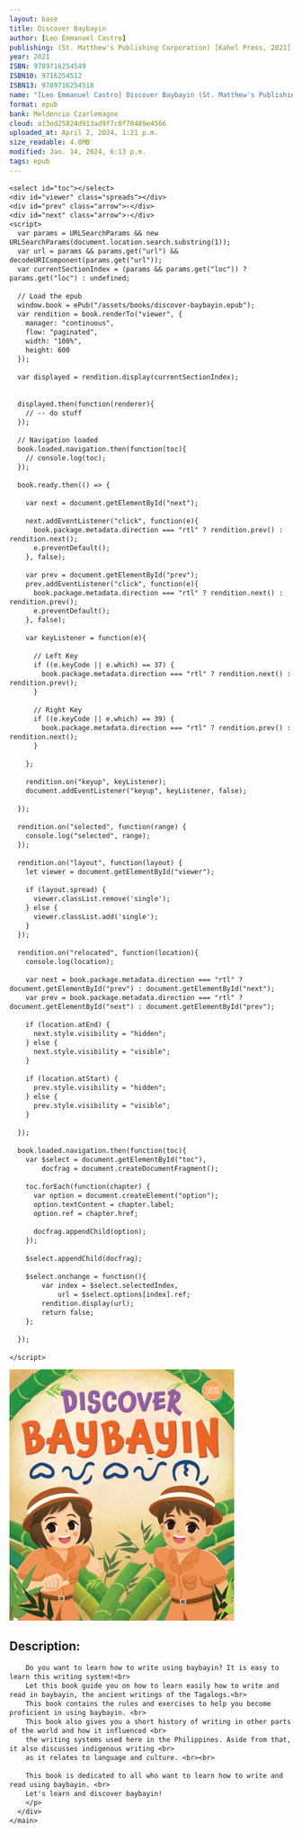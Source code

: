 ```yaml
---
layout: base
title: Discover Baybayin
author: [Leo Emmanuel Castro]
publishing: (St. Matthew's Publishing Corporation) [Kahel Press, 2021]
year: 2021
ISBN: 9789716254549
ISBN10: 9716254512 
ISBN13: 9789716254518
name: "[Leo Emmanuel Castro] Discover Baybayin (St. Matthew's Publishing Corporation. 2021).epub"
format: epub
bank: Meldencio Czarlemagne
cloud: a13ed25824d913ad9f7c0f70489e4566
uploaded_at: April 2, 2024, 1:21 p.m. 
size_readable: 4.8MB
modified: Jan. 14, 2024, 6:13 p.m.
tags: epub
---
```

<link rel="stylesheet" type="text/css" href="/assets/css/reader.css">

<script src="https://cdnjs.cloudflare.com/ajax/libs/jszip/3.1.5/jszip.min.js"></script>
<script src="/assets/js/epub.js/dist/epub.min.js"></script>

<div class="block">
  <div id="area" class="w-[969px] block h-[83vh]">
  
    <select id="toc"></select>
    <div id="viewer" class="spreads"></div>
    <div id="prev" class="arrow">‹</div>
    <div id="next" class="arrow">›</div>
    <script>
      var params = URLSearchParams && new URLSearchParams(document.location.search.substring(1));
      var url = params && params.get("url") && decodeURIComponent(params.get("url"));
      var currentSectionIndex = (params && params.get("loc")) ? params.get("loc") : undefined;
  
      // Load the epub
      window.book = ePub("/assets/books/discover-baybayin.epub");
      var rendition = book.renderTo("viewer", {
        manager: "continuous",
        flow: "paginated",
        width: "100%",
        height: 600
      });
  
      var displayed = rendition.display(currentSectionIndex);
  
  
      displayed.then(function(renderer){
        // -- do stuff
      });
  
      // Navigation loaded
      book.loaded.navigation.then(function(toc){
        // console.log(toc);
      });
  
      book.ready.then(() => {
  
        var next = document.getElementById("next");
  
        next.addEventListener("click", function(e){
          book.package.metadata.direction === "rtl" ? rendition.prev() : rendition.next();
          e.preventDefault();
        }, false);
  
        var prev = document.getElementById("prev");
        prev.addEventListener("click", function(e){
          book.package.metadata.direction === "rtl" ? rendition.next() : rendition.prev();
          e.preventDefault();
        }, false);
  
        var keyListener = function(e){
  
          // Left Key
          if ((e.keyCode || e.which) == 37) {
            book.package.metadata.direction === "rtl" ? rendition.next() : rendition.prev();
          }
  
          // Right Key
          if ((e.keyCode || e.which) == 39) {
            book.package.metadata.direction === "rtl" ? rendition.prev() : rendition.next();
          }
  
        };
  
        rendition.on("keyup", keyListener);
        document.addEventListener("keyup", keyListener, false);
  
      });
  
      rendition.on("selected", function(range) {
        console.log("selected", range);
      });
  
      rendition.on("layout", function(layout) {
        let viewer = document.getElementById("viewer");
  
        if (layout.spread) {
          viewer.classList.remove('single');
        } else {
          viewer.classList.add('single');
        }
      });
  
      rendition.on("relocated", function(location){
        console.log(location);
  
        var next = book.package.metadata.direction === "rtl" ?  document.getElementById("prev") : document.getElementById("next");
        var prev = book.package.metadata.direction === "rtl" ?  document.getElementById("next") : document.getElementById("prev");
  
        if (location.atEnd) {
          next.style.visibility = "hidden";
        } else {
          next.style.visibility = "visible";
        }
  
        if (location.atStart) {
          prev.style.visibility = "hidden";
        } else {
          prev.style.visibility = "visible";
        }
  
      });
  
      book.loaded.navigation.then(function(toc){
        var $select = document.getElementById("toc"),
            docfrag = document.createDocumentFragment();
  
        toc.forEach(function(chapter) {
          var option = document.createElement("option");
          option.textContent = chapter.label;
          option.ref = chapter.href;
  
          docfrag.appendChild(option);
        });
  
        $select.appendChild(docfrag);
  
        $select.onchange = function(){
            var index = $select.selectedIndex,
                url = $select.options[index].ref;
            rendition.display(url);
            return false;
        };
  
      });
  
    </script>
  </div>
  
  <div class="w-[1200px] flex">
    <img alt="Discover Baybayin" src="/assets/images/book_covers/Discover-Baybayin.png" width="400px"
        class=""/>
    <main>
      <div class="text w-[860px] ml-[3rem] mr-auto">
        <h2 class="ml-[5rem]">Description:</h2>
        <p class="description">
    
        Do you want to learn how to write using baybayin? It is easy to learn this writing system!<br>
        Let this book guide you on how to learn easily how to write and read in baybayin, the ancient writings of the Tagalogs.<br> 
        This book contains the rules and exercises to help you become proficient in using baybayin. <br>
        This book also gives you a short history of writing in other parts of the world and how it influenced <br> 
        the writing systems used here in the Philippines. Aside from that, it also discusses indigenous writing <br>
        as it relates to language and culture. <br><br>
        
        This book is dedicated to all who want to learn how to write and read using baybayin. <br> 
        Let's learn and discover baybayin!
        </p>
      </div>
    </main>  
  </div>
</div>